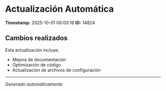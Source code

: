 # Actualización Automática

**Timestamp:** 2025-10-01 00:03:16
**ID:** 14824

## Cambios realizados

Esta actualización incluye:
- Mejora de documentación
- Optimización de código
- Actualización de archivos de configuración

---
*Generado automáticamente*
